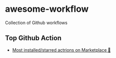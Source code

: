 # awesome-workflow
Collection of Github workflows

## Top Github Action
- [Most installed/starred actrions on Marketplace 🌟](https://github.com/marketplace?category=&type=actions&verification=&query=updated%3A%3E2021-01-01+sort%3Apopularity-desc)
